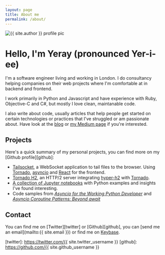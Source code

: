 ```yaml
---
layout: page
title: About me
permalink: /about/
---
```


<img src="{{ site.url }}/assets/yeray.jpg" alt="{{ site.author }} profile pic" class="profile-pic" />

# Hello, I'm Yeray (pronounced Yer-i-ee)

I'm a software engineer living and working in London. I do consultancy helping companies on their web projects where I'm comfortable at in backend and frontend.

I work primarily in Python and Javascript and have experience with Ruby, Objective-C and C#, but mostly I love clean, maintanable code.

I also write about code, usually articles that help people get started on certain technologies or practices that I've struggled or am passionate about. Have look at the [blog](/) or [my Medium page](https://medium.com/@yeraydiazdiaz/) if you're interested.

## Projects

Here's a quick summary of my personal projects, you can find more on my [Github profile][github]:

- [Tailsocket](https://github.com/yeraydiazdiaz/tailsocket), a WebSocket application to tail files to the browser. Using [Tornado](http://tornadoweb.org/), [asyncio](https://docs.python.org/3/library/asyncio.html) and [React](https://facebook.github.io/react/) for the frontend.
- [Tornado H2](https://github.com/yeraydiazdiaz/tornado_h2), an HTTP/2 server integrating [hyper-h2](https://python-hyper.org/h2/en/stable/) with [Tornado](http://tornadoweb.org/).
- [A collection of Jupyter notebooks](https://github.com/yeraydiazdiaz/notebooks) with Python examples and insights I've found interesting.
- Code samples from [*Asyncio for the Working Python Developer*](https://github.com/yeraydiazdiaz/asyncio-ftwpd) and [*Asyncio Coroutine Patterns: Beyond await*](https://github.com/yeraydiazdiaz/asyncio-coroutine-patterns)

## Contact

You can find me on [Twitter][twitter] or [Github][github], you can [send me an email](mailto:{{ site.email }}) or find me on [Keybase](https://keybase.io/yeray).

[twitter]: https://twitter.com/{{ site.twitter_username }}
[github]: https://github.com/{{ site.github_username }}